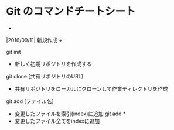 # Git のコマンドチートシート

+
|2016/09/11| 新規作成
+

git init
- 新しく初期リポジトリを作成する

git clone [共有リポジトリのURL]
- 共有リポジトリをローカルにクローンして作業ディレクトリを作成

git add [ファイル名]
- 変更したファイルを索引(index)に追加
git add *
- 変更したファイル全てをindexに追加
